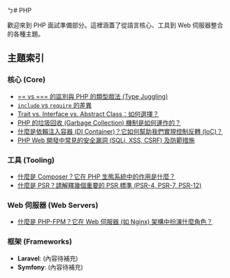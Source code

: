 ㄅ# PHP

歡迎來到 PHP 面試準備部分。這裡涵蓋了從語言核心、工具到 Web 伺服器整合的各種主題。

## 主題索引

### 核心 (Core)

- [== vs === 的區別與 PHP 的類型戲法 (Type Juggling)](./Core/equality_and_type_juggling.md)
- [`include` vs `require` 的差異](./Core/include_vs_require.md)
- [Trait vs. Interface vs. Abstract Class：如何選擇？](./Core/trait_vs_interface_vs_abstract_class.md)
- [PHP 的垃圾回收 (Garbage Collection) 機制是如何運作的？](./Core/garbage_collection_in_php.md)
- [什麼是依賴注入容器 (DI Container)？它如何幫助我們實現控制反轉 (IoC)？](./Core/di_container_and_ioc.md)
- [PHP Web 開發中常見的安全漏洞 (SQLi, XSS, CSRF) 及防範措施](./Core/common_security_vulnerabilities.md)

### 工具 (Tooling)

- [什麼是 Composer？它在 PHP 生態系統中的作用是什麼？](./Tooling/what_is_composer_and_its_purpose.md)
- [什麼是 PSR？請解釋幾個重要的 PSR 標準 (PSR-4, PSR-7, PSR-12)](./Tooling/what_is_psr_and_common_standards.md)

### Web 伺服器 (Web Servers)

- [什麼是 PHP-FPM？它在 Web 伺服器 (如 Nginx) 架構中扮演什麼角色？](./Web_Servers/php_fpm_and_its_role.md)

### 框架 (Frameworks)

- **Laravel**: (內容待補充)
- **Symfony**: (內容待補充)
